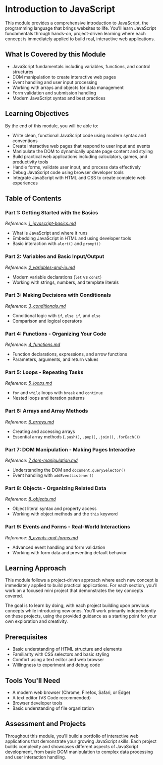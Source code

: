 # Introduction to JavaScript

This module provides a comprehensive introduction to JavaScript, the programming language that brings websites to life. You'll learn JavaScript fundamentals through hands-on, project-driven learning where each concept is immediately applied to build real, interactive web applications.

## What Is Covered by this Module

- JavaScript fundamentals including variables, functions, and control structures
- DOM manipulation to create interactive web pages
- Event handling and user input processing
- Working with arrays and objects for data management
- Form validation and submission handling
- Modern JavaScript syntax and best practices

## Learning Objectives

By the end of this module, you will be able to:

- Write clean, functional JavaScript code using modern syntax and conventions
- Create interactive web pages that respond to user input and events
- Manipulate the DOM to dynamically update page content and styling
- Build practical web applications including calculators, games, and productivity tools
- Handle forms, validate user input, and process data effectively
- Debug JavaScript code using browser developer tools
- Integrate JavaScript with HTML and CSS to create complete web experiences

## Table of Contents

### Part 1: Getting Started with the Basics
*Reference: [1_javascript-basics.md](1_javascript-basics.md)*

- What is JavaScript and where it runs
- Embedding JavaScript in HTML and using developer tools
- Basic interaction with `alert()` and `prompt()`

### Part 2: Variables and Basic Input/Output
*Reference: [2_variables-and-io.md](2_variables-and-io.md)*

- Modern variable declarations (`let` vs `const`)
- Working with strings, numbers, and template literals

### Part 3: Making Decisions with Conditionals
*Reference: [3_conditionals.md](3_conditionals.md)*

- Conditional logic with `if`, `else if`, and `else`
- Comparison and logical operators

### Part 4: Functions - Organizing Your Code
*Reference: [4_functions.md](4_functions.md)*

- Function declarations, expressions, and arrow functions
- Parameters, arguments, and return values

### Part 5: Loops - Repeating Tasks
*Reference: [5_loops.md](5_loops.md)*

- `for` and `while` loops with `break` and `continue`
- Nested loops and iteration patterns

### Part 6: Arrays and Array Methods
*Reference: [6_arrays.md](6_arrays.md)*

- Creating and accessing arrays
- Essential array methods (`.push()`, `.pop()`, `.join()`, `.forEach()`)

### Part 7: DOM Manipulation - Making Pages Interactive
*Reference: [7_dom-manipulation.md](7_dom-manipulation.md)*

- Understanding the DOM and `document.querySelector()`
- Event handling with `addEventListener()`

### Part 8: Objects - Organizing Related Data
*Reference: [8_objects.md](8_objects.md)*

- Object literal syntax and property access
- Working with object methods and the `this` keyword

### Part 9: Events and Forms - Real-World Interactions
*Reference: [9_events-and-forms.md](9_events-and-forms.md)*

- Advanced event handling and form validation
- Working with form data and preventing default behavior

## Learning Approach

This module follows a project-driven approach where each new concept is immediately applied to build practical applications. For each section, you'll work on a focused mini project that demonstrates the key concepts covered.

The goal is to learn by doing, with each project building upon previous concepts while introducing new ones. You'll work primarily independently on these projects, using the provided guidance as a starting point for your own exploration and creativity.

## Prerequisites

- Basic understanding of HTML structure and elements
- Familiarity with CSS selectors and basic styling
- Comfort using a text editor and web browser
- Willingness to experiment and debug code

## Tools You'll Need

- A modern web browser (Chrome, Firefox, Safari, or Edge)
- A text editor (VS Code recommended)
- Browser developer tools
- Basic understanding of file organization

## Assessment and Projects

Throughout this module, you'll build a portfolio of interactive web applications that demonstrate your growing JavaScript skills. Each project builds complexity and showcases different aspects of JavaScript development, from basic DOM manipulation to complex data processing and user interaction handling.